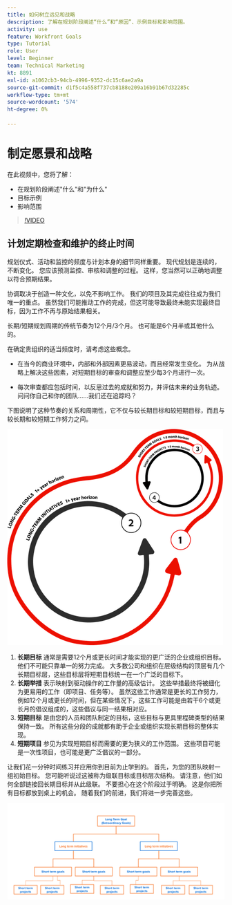 ```yaml
---
title: 如何树立远见和战略
description: 了解在规划阶段阐述“什么”和“原因”、示例目标和影响范围。
activity: use
feature: Workfront Goals
type: Tutorial
role: User
level: Beginner
team: Technical Marketing
kt: 8891
exl-id: a1062cb3-94cb-4996-9352-dc15c6ae2a9a
source-git-commit: d1f5c4a558f737cb8188e209a16b91b67d32285c
workflow-type: tm+mt
source-wordcount: '574'
ht-degree: 0%

---
```


# 制定愿景和战略

在此视频中，您将了解：

* 在规划阶段阐述&quot;什么&quot;和&quot;为什么&quot;
* 目标示例
* 影响范围

>[!VIDEO](https://video.tv.adobe.com/v/335185/?quality=12)

## 计划定期检查和维护的终止时间

规划仪式、活动和监控的频度与计划本身的细节同样重要。 现代规划是连续的，不断变化。 您应该预测监控、审核和调整的过程。 这样，您当然可以正确地调整以符合预期结果。

协调取决于创造一种文化，以免不影响工作。 我们的项目及其完成往往成为我们唯一的重点。 虽然我们可能推动工作的完成，但这可能导致最终未能实现最终目标，因为工作不再与原始结果相关。

长期/短期规划周期的传统节奏为12个月/3个月。 也可能是6个月半或其他什么的。

在确定贵组织的适当频度时，请考虑这些概念。

* 在当今的商业环境中，内部和外部因素更易波动，而且经常发生变化。 为从战略上解决这些因素，对短期目标的审查和调整应至少每3个月进行一次。

* 每次审查都应包括时间，以反思过去的成就和努力，并评估未来的业务轨迹。 问问你自己和你的团队……我们还在追踪吗？

下图说明了这种节奏的关系和周期性，它不仅与较长期目标和较短期目标，而且与较长期和较短期工作努力之间。

![战略执行周期的图表](assets/02-workfront-goals-strategic-execution-cycle.png)

1. **长期目标** 通常是需要12个月或更长时间才能实现的更广泛的企业或组织目标。 他们不可能只靠单一的努力完成。 大多数公司和组织在层级结构的顶层有几个长期目标层，这些目标层将短期目标统一在一个广泛的目标下。
1. **长期举措** 表示映射到驱动操作的工作量的高级估计。 这些举措最终将被细化为更易用的工作（即项目、任务等）。 虽然这些工作通常是更长的工作努力，例如12个月或更长的时间，但在某些情况下，这些工作可能是由若干6个或更长月的倡议组成的，这些倡议与同一结果相对应。
1. **短期目标** 是由您的人员和团队制定的目标，这些目标与更具里程碑类型的结果保持一致。 所有这些分段的成就都有助于企业或组织实现长期目标的整体实现。
1. **短期项目** 参见为实现短期目标而需要的更为狭义的工作范围。 这些项目可能是一次性项目，也可能是更广泛倡议的一部分。

<!--
Your turn graphic
-->

让我们花一分钟时间练习并应用你到目前为止学到的。 首先，为您的团队映射一组初始目标。 您可能听说过这被称为级联目标或目标层次结构。 请注意，他们如何全部链接回长期目标并从此级联。 不要担心在这个阶段过于明确。 这是你把所有目标都放到桌上的机会。 随着我们的前进，我们将进一步完善这些。

![描绘短期和长期目标的图形](assets/03-workfront-goals-goal-mapping.png)
